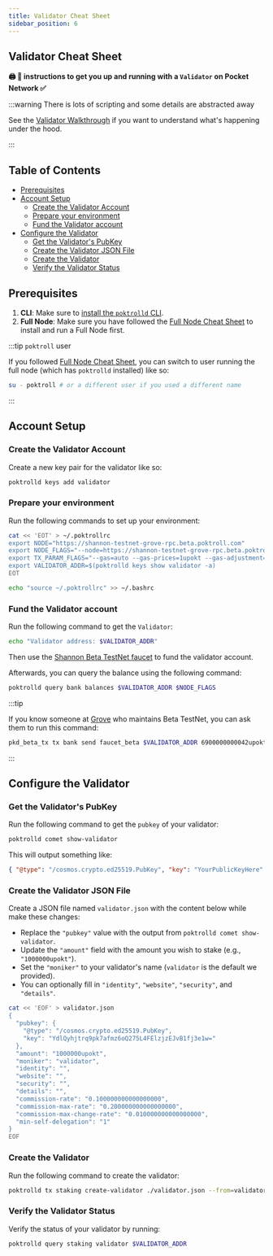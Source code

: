 ```yaml
---
title: Validator Cheat Sheet
sidebar_position: 6
---
```


## Validator Cheat Sheet <!-- omit in toc -->

**🖨 🍝 instructions to get you up and running with a `Validator` on Pocket Network ✅**

:::warning There is lots of scripting and some details are abstracted away

See the [Validator Walkthrough](../walkthroughs/validator_walkthrough.md) if you want to understand what's happening under the hood.

:::

## Table of Contents <!-- omit in toc -->

- [Prerequisites](#prerequisites)
- [Account Setup](#account-setup)
  - [Create the Validator Account](#create-the-validator-account)
  - [Prepare your environment](#prepare-your-environment)
  - [Fund the Validator account](#fund-the-validator-account)
- [Configure the Validator](#configure-the-validator)
  - [Get the Validator's PubKey](#get-the-validators-pubkey)
  - [Create the Validator JSON File](#create-the-validator-json-file)
  - [Create the Validator](#create-the-validator)
  - [Verify the Validator Status](#verify-the-validator-status)

## Prerequisites

1. **CLI**: Make sure to [install the `poktrolld` CLI](../../tools/user_guide/poktrolld_cli.md).
2. **Full Node**: Make sure you have followed the [Full Node Cheat Sheet](./full_node_cheatsheet.md) to install and run a Full Node first.

:::tip `poktroll` user

If you followed [Full Node Cheat Sheet](./full_node_cheatsheet.md), you can switch
to user running the full node (which has `poktrolld` installed) like so:

```bash
su - poktroll # or a different user if you used a different name
```

:::

## Account Setup

### Create the Validator Account

Create a new key pair for the validator like so:

```bash
poktrolld keys add validator
```

### Prepare your environment

Run the following commands to set up your environment:

```bash
cat << 'EOT' > ~/.poktrollrc
export NODE="https://shannon-testnet-grove-rpc.beta.poktroll.com"
export NODE_FLAGS="--node=https://shannon-testnet-grove-rpc.beta.poktroll.com"
export TX_PARAM_FLAGS="--gas=auto --gas-prices=1upokt --gas-adjustment=1.5 --chain-id=pocket-beta --yes"
export VALIDATOR_ADDR=$(poktrolld keys show validator -a)
EOT

echo "source ~/.poktrollrc" >> ~/.bashrc
```

### Fund the Validator account

Run the following command to get the `Validator`:

```bash
echo "Validator address: $VALIDATOR_ADDR"
```

Then use the [Shannon Beta TestNet faucet](https://faucet.beta.testnet.pokt.network/) to fund the validator account.

Afterwards, you can query the balance using the following command:

```bash
poktrolld query bank balances $VALIDATOR_ADDR $NODE_FLAGS
```

:::tip

If you know someone at [Grove](https://grove.city) who maintains Beta TestNet, you
can ask them to run this command:

```bash
pkd_beta_tx tx bank send faucet_beta $VALIDATOR_ADDR 6900000000042upokt
```

:::

## Configure the Validator

### Get the Validator's PubKey

Run the following command to get the `pubkey` of your validator:

```bash
poktrolld comet show-validator
```

This will output something like:

```json
{ "@type": "/cosmos.crypto.ed25519.PubKey", "key": "YourPublicKeyHere" }
```

### Create the Validator JSON File

Create a JSON file named `validator.json` with the content below while make these changes:

- Replace the `"pubkey"` value with the output from `poktrolld comet show-validator`.
- Update the `"amount"` field with the amount you wish to stake (e.g., `"1000000upokt"`).
- Set the `"moniker"` to your validator's name (`validator` is the default we provided).
- You can optionally fill in `"identity"`, `"website"`, `"security"`, and `"details"`.

```bash
cat << 'EOF' > validator.json
{
  "pubkey": {
    "@type": "/cosmos.crypto.ed25519.PubKey",
    "key": "YdlQyhjtrq9pk7afmz6oQ275L4FElzjzEJvB1fj3e1w="
  },
  "amount": "1000000upokt",
  "moniker": "validator",
  "identity": "",
  "website": "",
  "security": "",
  "details": "",
  "commission-rate": "0.100000000000000000",
  "commission-max-rate": "0.200000000000000000",
  "commission-max-change-rate": "0.010000000000000000",
  "min-self-delegation": "1"
}
EOF
```

### Create the Validator

Run the following command to create the validator:

```bash
poktrolld tx staking create-validator ./validator.json --from=validator $TX_PARAM_FLAGS $NODE_FLAGS
```

### Verify the Validator Status

Verify the status of your validator by running:

```bash
poktrolld query staking validator $VALIDATOR_ADDR
```
